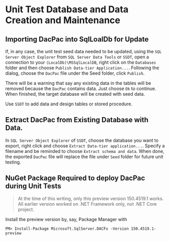 ﻿# Unit Test Database and Data Creation and Maintenance

## Importing DacPac into SqlLoalDb for Update

If, in any case, the unit test seed data needed to be updated, using the
`SQL Server Object Explorer` from `SQL Server Data Tools` or `SSDT`, open a
connection to your `(LocalDb)\MSSqlLocalDB`, right click on the `Databases` folder
and then choose `Publish Data-tier Application...`. Following the dialog, choose the
`DacPac` file under the Seed folder, click `Publish`.

There will be a warning that say any existing data in the tables will be removed because the `DacPac` contains data.
Just choose `Ok` to continue.  When finished, the target database will be created with seed data.

Use `SSDT` to add data and design tables or stored procedure.

## Extract DacPac from Existing Database with Data.

In `SQL Server Object Explorer` of `SSDT`, choose the database you want to export, right click
and choose `Extract Data-tier application...`.  Specify a filename and be reminded to
choose `Extract schema and data`.  When done, the exported `DacPac` file will
replace the file under `Seed` folder for future unit testing. 

## NuGet Package Required to deploy DacPac during Unit Tests

> At the time of this writing, only this preview version 150.4519.1 works.  All
> earlier version worked on .NET Framework only, not .NET Core project.

Install the preview version by, say, Package Manager with
```nuget
PM> Install-Package Microsoft.SqlServer.DACFx -Version 150.4519.1-preview
```
